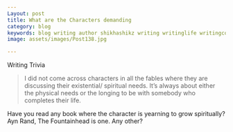 ```yaml
---
Layout: post
title: What are the Characters demanding
category: blog 
keywords: blog writing author shikhashikz writing writinglife writingcommunity dailyblogpost
image: assets/images/Post138.jpg

---
```

Writing Trivia

>I did not come across characters in all the fables where they are discussing their existential/ spiritual needs. It’s always about either the physical needs or the longing to be with somebody who completes their life.
>

Have you read any book where the character is yearning to grow spiritually? Ayn Rand, The Fountainhead is one. Any other?

